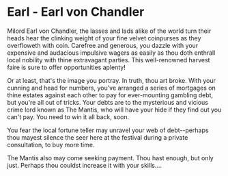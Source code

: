# Earl - Earl von Chandler

Milord Earl von Chandler, the lasses and lads alike of the world turn their heads hear the clinking weight of your fine velvet coinpurses as they overfloweth with coin. Carefree and generous, you dazzle with your expensive and audacious impulsive wagers as easily as thou doth enthrall local nobility with thine extravagant parties. This well-renowned harvest faire is sure to offer opportunities aplenty!

Or at least, that's the image you portray. In truth, thou art broke. With your cunning and head for numbers, you've arranged a series of mortgages on thine estates against each other to pay for ever-mounting gambling debt, but you're all out of tricks. Your debts are to the mysterious and vicious crime lord known as The Mantis, who will have your hide if they find out you can't pay. You need to win it all back, soon.

You fear the local fortune teller may unravel your web of debt--perhaps thou mayest silence the seer here at the festival during a private consultation, to buy more time.

The Mantis also may come seeking payment. Thou hast enough, but only just. Perhaps thou couldst increase it with your skills....
